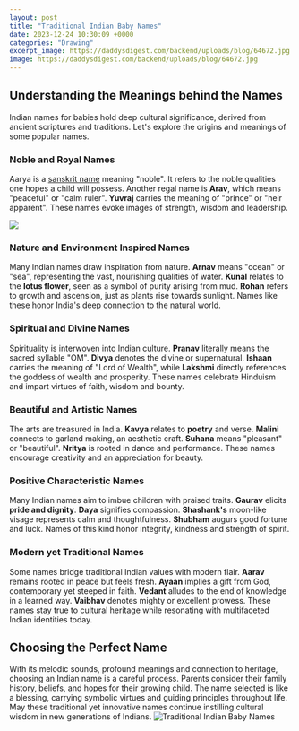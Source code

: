 ```yaml
---
layout: post
title: "Traditional Indian Baby Names"
date: 2023-12-24 10:30:09 +0000
categories: "Drawing"
excerpt_image: https://daddysdigest.com/backend/uploads/blog/64672.jpg
image: https://daddysdigest.com/backend/uploads/blog/64672.jpg
---
```


## Understanding the Meanings behind the Names
Indian names for babies hold deep cultural significance, derived from ancient scriptures and traditions. Let's explore the origins and meanings of some popular names.
### Noble and Royal Names
Aarya is a [sanskrit name](https://store.fi.io.vn/funny-xmas-this-is-my-christmas-pajama-heartbeat-video-game-98/men&) meaning "noble". It refers to the noble qualities one hopes a child will possess. Another regal name is **Arav**, which means "peaceful" or "calm ruler". **Yuvraj** carries the meaning of "prince" or "heir apparent". These names evoke images of strength, wisdom and leadership.  

![](https://i.pinimg.com/originals/0f/38/62/0f3862c1ebd4a9d329909eb4b082281a.jpg)
### Nature and Environment Inspired Names
Many Indian names draw inspiration from nature. **Arnav** means "ocean" or "sea", representing the vast, nourishing qualities of water. **Kunal** relates to the **lotus flower**, seen as a symbol of purity arising from mud. **Rohan** refers to growth and ascension, just as plants rise towards sunlight. Names like these honor India's deep connection to the natural world.
### Spiritual and Divine Names
Spirituality is interwoven into Indian culture. **Pranav** literally means the sacred syllable "OM". **Divya** denotes the divine or supernatural. **Ishaan** carries the meaning of "Lord of Wealth", while **Lakshmi** directly references the goddess of wealth and prosperity. These names celebrate Hinduism and impart virtues of faith, wisdom and bounty.
### Beautiful and Artistic Names 
The arts are treasured in India. **Kavya** relates to **poetry** and verse. **Malini** connects to garland making, an aesthetic craft. **Suhana** means "pleasant" or "beautiful". **Nritya** is rooted in dance and performance. These names encourage creativity and an appreciation for beauty.
### Positive Characteristic Names
Many Indian names aim to imbue children with praised traits. **Gaurav** elicits **pride and dignity**. **Daya** signifies compassion. **Shashank's** moon-like visage represents calm and thoughtfulness. **Shubham** augurs good fortune and luck. Names of this kind honor integrity, kindness and strength of spirit.
### Modern yet Traditional Names 
Some names bridge traditional Indian values with modern flair. **Aarav** remains rooted in peace but feels fresh. **Ayaan** implies a gift from God, contemporary yet steeped in faith. **Vedant** alludes to the end of knowledge in a learned way. **Vaibhav** denotes mighty or excellent prowess. These names stay true to cultural heritage while resonating with multifaceted Indian identities today. 
## Choosing the Perfect Name
With its melodic sounds, profound meanings and connection to heritage, choosing an Indian name is a careful process. Parents consider their family history, beliefs, and hopes for their growing child. The name selected is like a blessing, carrying symbolic virtues and guiding principles throughout life. May these traditional yet innovative names continue instilling cultural wisdom in new generations of Indians.
![Traditional Indian Baby Names](https://daddysdigest.com/backend/uploads/blog/64672.jpg)